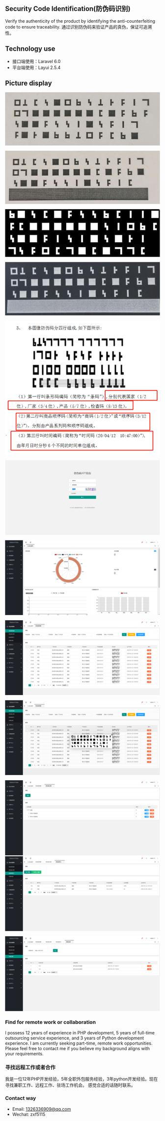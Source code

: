 ## Security Code Identification(防伪码识别)
Verify the authenticity of the product by identifying the anti-counterfeiting code to ensure traceability.
通过识别防伪码来验证产品的真伪，保证可追溯性。


## Technology use
- 接口端使用：Laravel 6.0
- 平台端使用：Layui 2.5.4


## Picture display
![原始图片](https://raw.githubusercontent.com/zxf5115/security-code-identification/main/public/preview/1.jpg)

![包含遮盖层原始图片](https://raw.githubusercontent.com/zxf5115/security-code-identification/main/public/preview/2.jpg)

![灰度化图片](https://raw.githubusercontent.com/zxf5115/security-code-identification/main/public/preview/3.jpg)

![包含遮盖层灰度化图片](https://raw.githubusercontent.com/zxf5115/security-code-identification/main/public/preview/4.jpg)

![防伪码图片计算规则](https://raw.githubusercontent.com/zxf5115/security-code-identification/main/public/preview/5.png)

![登录页](https://raw.githubusercontent.com/zxf5115/security-code-identification/main/public/preview/6.png)

![首页](https://raw.githubusercontent.com/zxf5115/security-code-identification/main/public/preview/7.png)

![防伪码列表页](https://raw.githubusercontent.com/zxf5115/security-code-identification/main/public/preview/8.png)

![防伪码信息页](https://raw.githubusercontent.com/zxf5115/security-code-identification/main/public/preview/9.png)

![防伪码分类页](https://raw.githubusercontent.com/zxf5115/security-code-identification/main/public/preview/10.png)
![防伪码导入页](https://raw.githubusercontent.com/zxf5115/security-code-identification/main/public/preview/11.png)

![扫码记录页](https://raw.githubusercontent.com/zxf5115/security-code-identification/main/public/preview/12.png)


### Find for remote work or collaboration
I possess 12 years of experience in PHP development, 5 years of full-time outsourcing service experience, and 3 years of Python development experience.  I am currently seeking part-time, remote work opportunities.  Please feel free to contact me if you believe my background aligns with your requirements.


### 寻找远程工作或者合作
我是一位12年PHP开发经验，5年全职外包服务经验，3年python开发经验。现在寻找兼职工作、远程工作、驻场工作机会。 感觉合适的话随时联系。


### Contact way
- Email: 1326336909@qq.com
- Wechat: zxf5115
